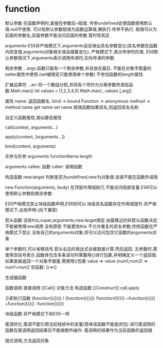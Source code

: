 # function

默认参数
在函数声明时,直接在参数后=赋值. 传参undefined会使函数使用默认值.null不使用.
可以给默认参数赋值为函数运算值,懒执行.传参不执行.
赋值可以为前面的参数名,前面参数不能访问后面的参数.暂时性死区

arguments
ES5非严格模式下,arguments会反映出具名参数变化(具名参数在函数内改变值,arguments对象相关值会跟着变化).
严格模式下,表示传参时的值.
ES6默认参数情况下,arguments表示调用传递时,实际传递的参数.

剩余参数
…args
函数只能有一个剩余参数,并且放在最后.
不能在对象字面量的setter属性中使用.(set被限定只能使用单个参数)
不参加函数的length属性.

扩展运算符
…arr
将一个数组分割,并将各个项作为分离参数传递给函数.Math.max()
let values = [1,2,3,4,5]
Math.max(…values [,arg])

属性
name: 返回函数名.
bind -> bound
Function -> anonymous
method -> method name
get name
set name
赋值函数如果具名,则返回具名名称

自定义函数属性,类似静态属性

call(context, arguments...)

apply(context, [arguments...])

bind(context, arguments)

实参与形参
arguments
functionName.length


arguments
callee: 函数
caller: 调用函数

构造函数
new.target 判断是否为undefined,new为对象值.该值不能在函数外调用

new Function(arguments, body)
在顶层作用域执行,不能访问局部变量.ES6可以使用默认参数和剩余参数

ES5严格模式禁止块级函数声明,ES6则可以.块级具名函数存在作用域提升.非严格模式下,全局声明.(向下兼容)

箭头函数
没有this,super,arguments,new.target绑定.由最靠近的非箭头函数决定
不能被使用new调用
没有原型
不能更改this
不允许重复的具名参数,传统函数在严格模式下禁止
没有自己的arguments对象,但可以访问包含它函数的arguments对象

单个参数时,可以省略括号.箭头右边的表达式会被直接计算,然后返回.
无参数时,需使用空括号表示.函数体包含多条语句时需要用{}进行包裹,并明确定义一个返回值.
如果直接返回一个对象字面量,需使用()包裹
value => value
(num1,num2) => num1+num2
空函数: ()=>{}

生成器函数

函数调用
	直接调用 [[Call]]
	对象方法
	构造函数 [[Construct]]
	call,apply

立即执行函数
(function(){})() / (function(){}())
!function(0{}()
~function(){}()
+function(){}()
-function(){}()

块级函数
非严格模式下和ES5一样


尾调优化
	尾调不能引用当前栈帧中的变量(意味该函数不能是闭包)
	进行尾调用的函数在尾调用返回结果后不能做额外操作.
	尾调用的结果作为当前函数的返回值
	
链式调用,方法返回对象
